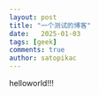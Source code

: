 ```yaml
---
layout: post
title: "一个测试的博客"
date:   2025-01-03
tags: [geek]
comments: true
author: satopikac
---
```


helloworld!!!
